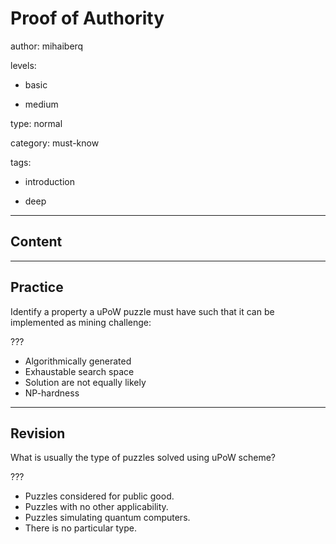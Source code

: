 # Proof of Authority
author: mihaiberq

levels:

  - basic

  - medium

type: normal

category: must-know

tags:

  - introduction

  - deep

---
## Content



---
## Practice

Identify a property a uPoW puzzle must have such that it can be implemented as mining challenge:

???

* Algorithmically generated
* Exhaustable search space
* Solution are not equally likely
* NP-hardness

---
## Revision

What is usually the type of puzzles solved using uPoW scheme?

???

* Puzzles considered for public good.
* Puzzles with no other applicability.
* Puzzles simulating quantum computers.
* There is no particular type.

